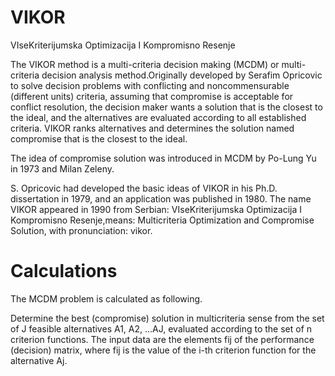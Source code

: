 # VIKOR

VIseKriterijumska Optimizacija I Kompromisno Resenje

The VIKOR method is a multi-criteria decision making (MCDM) or multi-criteria decision analysis method.Originally developed by Serafim Opricovic to solve decision problems with conflicting and noncommensurable (different units) criteria, assuming that compromise is acceptable for conflict resolution, the decision maker wants a solution that is the closest to the ideal, and the alternatives are evaluated according to all established criteria. VIKOR ranks alternatives and determines the solution named compromise that is the closest to the ideal.

The idea of compromise solution was introduced in MCDM by Po-Lung Yu in 1973 and Milan Zeleny.

S. Opricovic had developed the basic ideas of VIKOR in his Ph.D. dissertation in 1979, and an application was published in 1980. The name VIKOR appeared in 1990 from Serbian: VIseKriterijumska Optimizacija I Kompromisno Resenje,means: Multicriteria Optimization and Compromise Solution, with pronunciation: vikor.

# Calculations 

The MCDM problem is  calculated as following.

Determine the best (compromise) solution in multicriteria sense from the set of J feasible alternatives A1, A2, ...AJ, evaluated according to the set of n criterion functions.
The input data are the elements fij of the performance (decision) matrix, where fij is the value of the i-th criterion function for the alternative Aj.

